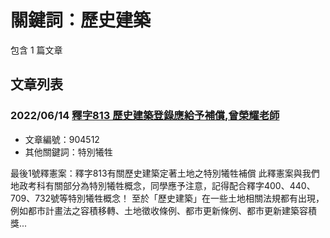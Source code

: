 # 關鍵詞：歷史建築

包含 1 篇文章

## 文章列表

### 2022/06/14 [釋字813 歷史建築登錄應給予補償,曾榮耀老師](../../articles/904512_%E9%87%8B%E5%AD%97813%20%E6%AD%B7%E5%8F%B2%E5%BB%BA%E7%AF%89%E7%99%BB%E9%8C%84%E6%87%89%E7%B5%A6%E4%BA%88%E8%A3%9C%E5%84%9F%2C%E6%9B%BE%E6%A6%AE%E8%80%80%E8%80%81%E5%B8%AB.md)
- 文章編號：904512
- 其他關鍵詞：特別犧牲

最後1號釋憲案：釋字813有關歷史建築定著土地之特別犧牲補償 此釋憲案與我們地政考科有關部分為特別犧牲概念，同學應予注意，記得配合釋字400、440、709、732號等特別犧牲概念！ 至於「歷史建築」在一些土地相關法規都有出現，例如都市計畫法之容積移轉、土地徵收條例、都市更新條例、都市更新建築容積獎...
